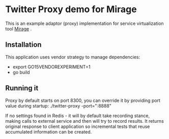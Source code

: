 # Twitter Proxy demo for Mirage

This is an example adaptor (proxy) implementation for service virtualization tool [Mirage](https://github.com/SpectoLabs/mirage) .

## Installation

This application uses vendor strategy to manage dependencies:
* export GO15VENDOREXPERIMENT=1
* go build

## Running it

Proxy by default starts on port 8300, you can override it by providing port value during startup:
./twitter-proxy -port=":8888"

If no settings found in Redis - it will by default take recording stance, making calls to external service and then will
try to record results. It returns original response to client application so incremental tests that reuse accumulated 
information can be created. 